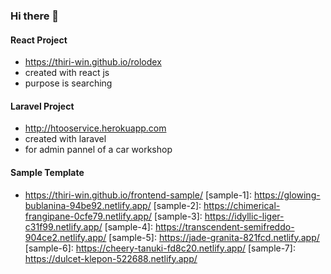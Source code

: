 ### Hi there 👋

#### React Project

- https://thiri-win.github.io/rolodex
- created with react js
- purpose is searching

#### Laravel Project
* http://htooservice.herokuapp.com
* created with laravel
* for admin pannel of a car workshop

#### Sample Template
* https://thiri-win.github.io/frontend-sample/
[sample-1]: https://glowing-bublanina-94be92.netlify.app/ 
[sample-2]: https://chimerical-frangipane-0cfe79.netlify.app/
[sample-3]: https://idyllic-liger-c31f99.netlify.app/
[sample-4]: https://transcendent-semifreddo-904ce2.netlify.app/
[sample-5]: https://jade-granita-821fcd.netlify.app/
[sample-6]: https://cheery-tanuki-fd8c20.netlify.app/
[sample-7]: https://dulcet-klepon-522688.netlify.app/

<!--
**thiri-win/thiri-win** is a ✨ _special_ ✨ repository because its `README.md` (this file) appears on your GitHub profile.

Here are some ideas to get you started:

- 🔭 I’m currently working on ...
- 🌱 I’m currently learning ...
- 👯 I’m looking to collaborate on ...
- 🤔 I’m looking for help with ...
- 💬 Ask me about ...
- 📫 How to reach me: ...
- 😄 Pronouns: ...
- ⚡ Fun fact: ...
-->
